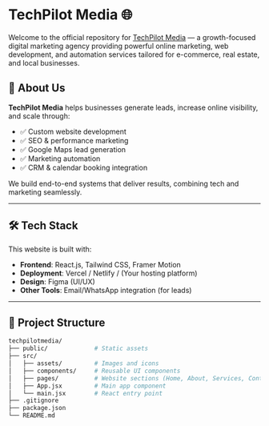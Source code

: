 # TechPilot Media 🌐

Welcome to the official repository for [TechPilot Media](https://techpilotmedia.com) — a growth-focused digital marketing agency providing powerful online marketing, web development, and automation services tailored for e-commerce, real estate, and local businesses.

## 🚀 About Us

**TechPilot Media** helps businesses generate leads, increase online visibility, and scale through:
- ✅ Custom website development
- ✅ SEO & performance marketing
- ✅ Google Maps lead generation
- ✅ Marketing automation
- ✅ CRM & calendar booking integration

We build end-to-end systems that deliver results, combining tech and marketing seamlessly.

---

## 🛠️ Tech Stack

This website is built with:

- **Frontend**: React.js, Tailwind CSS, Framer Motion
- **Deployment**: Vercel / Netlify / (Your hosting platform)
- **Design**: Figma (UI/UX)
- **Other Tools**: Email/WhatsApp integration (for leads)

---

## 📂 Project Structure

```bash
techpilotmedia/
├── public/             # Static assets
├── src/
│   ├── assets/         # Images and icons
│   ├── components/     # Reusable UI components
│   ├── pages/          # Website sections (Home, About, Services, Contact)
│   ├── App.jsx         # Main app component
│   └── main.jsx        # React entry point
├── .gitignore
├── package.json
└── README.md
